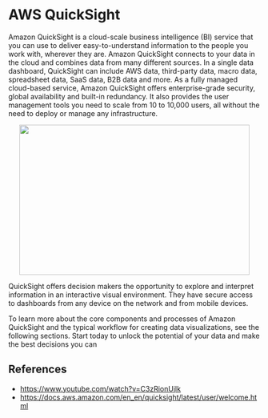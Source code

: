 # AWS QuickSight

Amazon QuickSight is a cloud-scale business intelligence (BI) service that you can use to deliver easy-to-understand information to the people you work with, wherever they are. Amazon QuickSight connects to your data in the cloud and combines data from many different sources. In a single data dashboard, QuickSight can include AWS data, third-party data, macro data, spreadsheet data, SaaS data, B2B data and more. As a fully managed cloud-based service, Amazon QuickSight offers enterprise-grade security, global availability and built-in redundancy. It also provides the user management tools you need to scale from 10 to 10,000 users, all without the need to deploy or manage any infrastructure.

<p align="center">
  <img width="460" height="300" src="https://github.com/dimasx010/knowledge/assets/105082657/7f8d7442-b4d4-4097-960e-f63f9c014edb">
</p>

QuickSight offers decision makers the opportunity to explore and interpret information in an interactive visual environment. They have secure access to dashboards from any device on the network and from mobile devices.

To learn more about the core components and processes of Amazon QuickSight and the typical workflow for creating data visualizations, see the following sections. Start today to unlock the potential of your data and make the best decisions you can


## References
- https://www.youtube.com/watch?v=C3zRionUjlk
- https://docs.aws.amazon.com/en_en/quicksight/latest/user/welcome.html​
